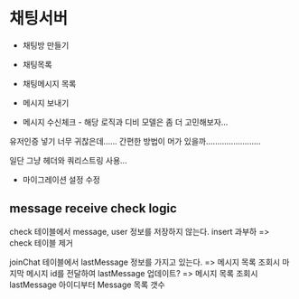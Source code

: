 # 채팅서버

* 채팅방 만들기
* 채팅목록
* 채팅메시지 목록

* 메시지 보내기
* 메시지 수신체크 - 해당 로직과 디비 모델은 좀 더 고민해보자...

유저인증 넣기 너무 귀찮은데...... 간편한 방법이 머가 있을까........................

일단 그냥 헤더와 쿼리스트링 사용...

* 마이그레이션 설정 수정

## message receive check logic

check 테이블에서 message, user 정보를 저장하지 않는다. insert 과부하 => check 테이블 제거

joinChat 테이블에서 lastMessage 정보를 가지고 있는다. 
  => 메시지 목록 조회시 마지막 메시지 id를 전달하여 lastMessage 업데이트?
  => 메시지 목록 조회시 lastMessage 아이디부터 Message 목록 갯수 
